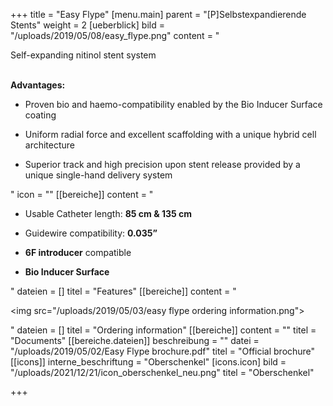 +++
title = "Easy Flype"
[menu.main]
parent = "[P]Selbstexpandierende Stents"
weight = 2
[ueberblick]
bild = "/uploads/2019/05/08/easy_flype.png"
content = "<p>Self-expanding nitinol stent system</p><p></p><p><br><strong>Advantages:</strong></p><ul><li><p>Proven bio and haemo-compatibility enabled by the Bio Inducer Surface coating</p></li><li><p>Uniform radial force and excellent scaffolding with a unique hybrid cell architecture</p></li><li><p>Superior track and high precision upon stent release provided by a unique single-hand delivery system</p></li></ul>"
icon = ""
[[bereiche]]
content = "<ul><li><p>Usable Catheter length: <strong>85 cm &amp; 135 cm</strong></p></li><li><p>Guidewire compatibility: <strong>0.035”</strong></p></li><li><p><strong>6F introducer</strong> compatible</p></li><li><p><strong>Bio Inducer Surface</strong></p></li></ul>"
dateien = []
titel = "Features"
[[bereiche]]
content = "<p><img src=\"/uploads/2019/05/03/easy flype ordering information.png\"></p>"
dateien = []
titel = "Ordering information"
[[bereiche]]
content = ""
titel = "Documents"
[[bereiche.dateien]]
beschreibung = ""
datei = "/uploads/2019/05/02/Easy Flype brochure.pdf"
titel = "Official brochure"
[[icons]]
interne_beschriftung = "Oberschenkel"
[icons.icon]
bild = "/uploads/2021/12/21/icon_oberschenkel_neu.png"
titel = "Oberschenkel"

+++
